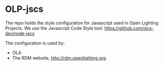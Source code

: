 # OLP-jscs

The repo holds the style configuration for Javascript used in Open Lighting Projects. We use the Javascript Code Style tool: https://github.com/jscs-dev/node-jscs

The configuration is used by:
 - OLA
 - The RDM website, http://rdm.openlighting.org


